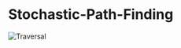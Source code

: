 # Stochastic-Path-Finding

![Traversal](https://user-images.githubusercontent.com/111198614/218107839-e89c86b4-4425-495b-8fd1-b18a7356878b.jpg)

